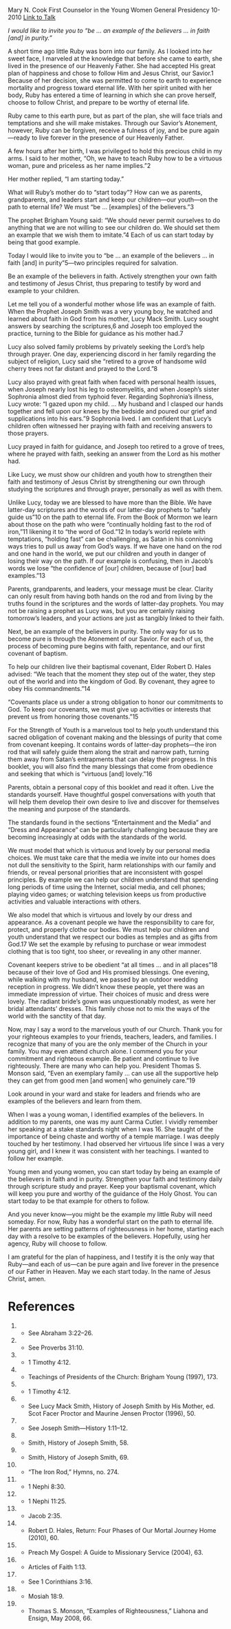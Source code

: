 Mary N. Cook
First Counselor in the Young Women General Presidency
10-2010
[Link to Talk](https://www.churchofjesuschrist.org/study/general-conference/2010/10/be-an-example-of-the-believers?lang=eng)

_I would like to invite you to “be … an example of the believers … in faith [and] in purity.”_

A short time ago little Ruby was born into our family. As I looked into her sweet face, I marveled at the knowledge that before she came to earth, she lived in the presence of our Heavenly Father. She had accepted His great plan of happiness and chose to follow Him and Jesus Christ, our Savior.1 Because of her decision, she was permitted to come to earth to experience mortality and progress toward eternal life. With her spirit united with her body, Ruby has entered a time of learning in which she can prove herself, choose to follow Christ, and prepare to be worthy of eternal life.

Ruby came to this earth pure, but as part of the plan, she will face trials and temptations and she will make mistakes. Through our Savior’s Atonement, however, Ruby can be forgiven, receive a fulness of joy, and be pure again—ready to live forever in the presence of our Heavenly Father.

A few hours after her birth, I was privileged to hold this precious child in my arms. I said to her mother, “Oh, we have to teach Ruby how to be a virtuous woman, pure and priceless as her name implies.”2

Her mother replied, “I am starting today.”

What will Ruby’s mother do to “start today”? How can we as parents, grandparents, and leaders start and keep our children—our youth—on the path to eternal life? We must “be … [examples] of the believers.”3

The prophet Brigham Young said: “We should never permit ourselves to do anything that we are not willing to see our children do. We should set them an example that we wish them to imitate.”4 Each of us can start today by being that good example.

Today I would like to invite you to “be … an example of the believers … in faith [and] in purity”5—two principles required for salvation.

Be an example of the believers in faith. Actively strengthen your own faith and testimony of Jesus Christ, thus preparing to testify by word and example to your children.

Let me tell you of a wonderful mother whose life was an example of faith. When the Prophet Joseph Smith was a very young boy, he watched and learned about faith in God from his mother, Lucy Mack Smith. Lucy sought answers by searching the scriptures,6 and Joseph too employed the practice, turning to the Bible for guidance as his mother had.7

Lucy also solved family problems by privately seeking the Lord’s help through prayer. One day, experiencing discord in her family regarding the subject of religion, Lucy said she “retired to a grove of handsome wild cherry trees not far distant and prayed to the Lord.”8

Lucy also prayed with great faith when faced with personal health issues, when Joseph nearly lost his leg to osteomyelitis, and when Joseph’s sister Sophronia almost died from typhoid fever. Regarding Sophronia’s illness, Lucy wrote: “I gazed upon my child. … My husband and I clasped our hands together and fell upon our knees by the bedside and poured our grief and supplications into his ears.”9 Sophronia lived. I am confident that Lucy’s children often witnessed her praying with faith and receiving answers to those prayers.

Lucy prayed in faith for guidance, and Joseph too retired to a grove of trees, where he prayed with faith, seeking an answer from the Lord as his mother had.

Like Lucy, we must show our children and youth how to strengthen their faith and testimony of Jesus Christ by strengthening our own through studying the scriptures and through prayer, personally as well as with them.

Unlike Lucy, today we are blessed to have more than the Bible. We have latter-day scriptures and the words of our latter-day prophets to “safely guide us”10 on the path to eternal life. From the Book of Mormon we learn about those on the path who were “continually holding fast to the rod of iron,”11 likening it to “the word of God.”12 In today’s world replete with temptations, “holding fast” can be challenging, as Satan in his conniving ways tries to pull us away from God’s ways. If we have one hand on the rod and one hand in the world, we put our children and youth in danger of losing their way on the path. If our example is confusing, then in Jacob’s words we lose “the confidence of [our] children, because of [our] bad examples.”13

Parents, grandparents, and leaders, your message must be clear. Clarity can only result from having both hands on the rod and from living by the truths found in the scriptures and the words of latter-day prophets. You may not be raising a prophet as Lucy was, but you are certainly raising tomorrow’s leaders, and your actions are just as tangibly linked to their faith.

Next, be an example of the believers in purity. The only way for us to become pure is through the Atonement of our Savior. For each of us, the process of becoming pure begins with faith, repentance, and our first covenant of baptism.

To help our children live their baptismal covenant, Elder Robert D. Hales advised: “We teach that the moment they step out of the water, they step out of the world and into the kingdom of God. By covenant, they agree to obey His commandments.”14

“Covenants place us under a strong obligation to honor our commitments to God. To keep our covenants, we must give up activities or interests that prevent us from honoring those covenants.”15

For the Strength of Youth is a marvelous tool to help youth understand this sacred obligation of covenant making and the blessings of purity that come from covenant keeping. It contains words of latter-day prophets—the iron rod that will safely guide them along the strait and narrow path, turning them away from Satan’s entrapments that can delay their progress. In this booklet, you will also find the many blessings that come from obedience and seeking that which is “virtuous [and] lovely.”16

Parents, obtain a personal copy of this booklet and read it often. Live the standards yourself. Have thoughtful gospel conversations with youth that will help them develop their own desire to live and discover for themselves the meaning and purpose of the standards.

The standards found in the sections “Entertainment and the Media” and “Dress and Appearance” can be particularly challenging because they are becoming increasingly at odds with the standards of the world.

We must model that which is virtuous and lovely by our personal media choices. We must take care that the media we invite into our homes does not dull the sensitivity to the Spirit, harm relationships with our family and friends, or reveal personal priorities that are inconsistent with gospel principles. By example we can help our children understand that spending long periods of time using the Internet, social media, and cell phones; playing video games; or watching television keeps us from productive activities and valuable interactions with others.

We also model that which is virtuous and lovely by our dress and appearance. As a covenant people we have the responsibility to care for, protect, and properly clothe our bodies. We must help our children and youth understand that we respect our bodies as temples and as gifts from God.17 We set the example by refusing to purchase or wear immodest clothing that is too tight, too sheer, or revealing in any other manner.

Covenant keepers strive to be obedient “at all times … and in all places”18 because of their love of God and His promised blessings. One evening, while walking with my husband, we passed by an outdoor wedding reception in progress. We didn’t know these people, yet there was an immediate impression of virtue. Their choices of music and dress were lovely. The radiant bride’s gown was unquestionably modest, as were her bridal attendants’ dresses. This family chose not to mix the ways of the world with the sanctity of that day.

Now, may I say a word to the marvelous youth of our Church. Thank you for your righteous examples to your friends, teachers, leaders, and families. I recognize that many of you are the only member of the Church in your family. You may even attend church alone. I commend you for your commitment and righteous example. Be patient and continue to live righteously. There are many who can help you. President Thomas S. Monson said, “Even an exemplary family … can use all the supportive help they can get from good men [and women] who genuinely care.”19

Look around in your ward and stake for leaders and friends who are examples of the believers and learn from them.

When I was a young woman, I identified examples of the believers. In addition to my parents, one was my aunt Carma Cutler. I vividly remember her speaking at a stake standards night when I was 16. She taught of the importance of being chaste and worthy of a temple marriage. I was deeply touched by her testimony. I had observed her virtuous life since I was a very young girl, and I knew it was consistent with her teachings. I wanted to follow her example.

Young men and young women, you can start today by being an example of the believers in faith and in purity. Strengthen your faith and testimony daily through scripture study and prayer. Keep your baptismal covenant, which will keep you pure and worthy of the guidance of the Holy Ghost. You can start today to be that example for others to follow.

And you never know—you might be the example my little Ruby will need someday. For now, Ruby has a wonderful start on the path to eternal life. Her parents are setting patterns of righteousness in her home, starting each day with a resolve to be examples of the believers. Hopefully, using her agency, Ruby will choose to follow.

I am grateful for the plan of happiness, and I testify it is the only way that Ruby—and each of us—can be pure again and live forever in the presence of our Father in Heaven. May we each start today. In the name of Jesus Christ, amen.

# References
1. - See Abraham 3:22–26.
2. - See Proverbs 31:10.
3. - 1 Timothy 4:12.
4. - Teachings of Presidents of the Church: Brigham Young (1997), 173.
5. - 1 Timothy 4:12.
6. - See Lucy Mack Smith, History of Joseph Smith by His Mother, ed. Scot Facer Proctor and Maurine Jensen Proctor (1996), 50.
7. - See Joseph Smith—History 1:11–12.
8. - Smith, History of Joseph Smith, 58.
9. - Smith, History of Joseph Smith, 69.
10. - “The Iron Rod,” Hymns, no. 274.
11. - 1 Nephi 8:30.
12. - 1 Nephi 11:25.
13. - Jacob 2:35.
14. - Robert D. Hales, Return: Four Phases of Our Mortal Journey Home (2010), 60.
15. - Preach My Gospel: A Guide to Missionary Service (2004), 63.
16. - Articles of Faith 1:13.
17. - See 1 Corinthians 3:16.
18. - Mosiah 18:9.
19. - Thomas S. Monson, “Examples of Righteousness,” Liahona and Ensign, May 2008, 66.